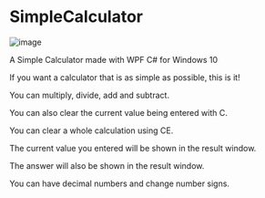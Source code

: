 # SimpleCalculator

![image](https://user-images.githubusercontent.com/18319764/81882717-69589200-9561-11ea-840a-aa792d4a3765.png)

A Simple Calculator made with WPF C# for Windows 10

If you want a calculator that is as simple as possible, this is it!

You can multiply, divide, add and subtract.

You can also clear the current value being entered with C.

You can clear a whole calculation using CE.

The current value you entered will be shown in the result window.

The answer will also be shown in the result window.

You can have decimal numbers and change number signs.
